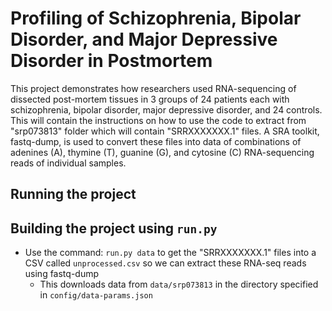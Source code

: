 # Profiling of Schizophrenia, Bipolar Disorder, and Major Depressive Disorder in Postmortem

This project demonstrates how researchers used RNA-sequencing of dissected post-mortem tissues in 3 groups of 24 patients each with schizophrenia, bipolar disorder, major depressive disorder, and 24 controls. This will contain the instructions on how to use the code to extract from "srp073813" folder which will contain "SRRXXXXXXX.1" files. A SRA toolkit, fastq-dump, is used to convert these files into data of combinations of adenines (A), thymine (T), guanine (G), and cytosine (C) RNA-sequencing reads of individual samples.

## Running the project

## Building the project using `run.py`
* Use the command: `run.py data` to get the "SRRXXXXXXX.1" files into a CSV called `unprocessed.csv` so we can extract these RNA-seq reads using fastq-dump
  * This downloads data from `data/srp073813` in the directory specified in `config/data-params.json`

